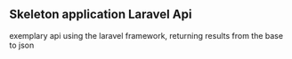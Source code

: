 ## Skeleton application Laravel Api

exemplary api using the laravel framework, returning results from the base to json
